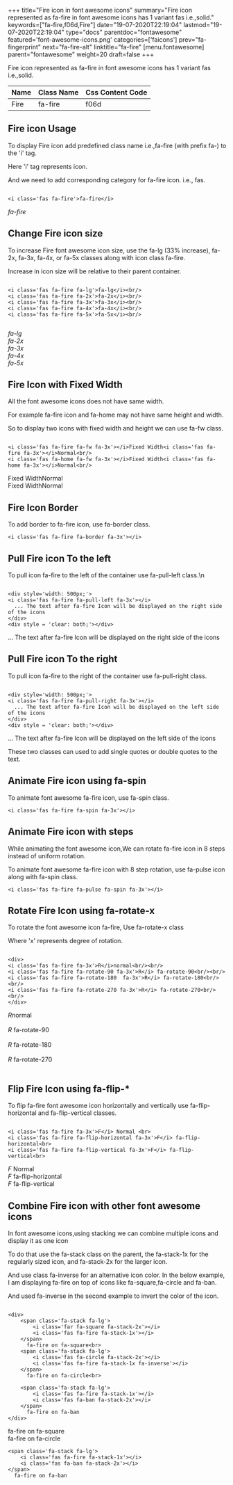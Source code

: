 +++
title="Fire icon in font awesome icons"
summary="Fire icon represented as fa-fire in font awesome icons has 1 variant fas i.e.,solid."
keywords=["fa-fire,f06d,Fire"]
date="19-07-2020T22:19:04"
lastmod="19-07-2020T22:19:04"
type="docs"
parentdoc="fontawesome"
featured='font-awesome-icons.png'
categories=['faicons']
prev="fa-fingerprint"
next="fa-fire-alt"
linktitle="fa-fire"
[menu.fontawesome]
parent="fontawesome"
weight=20
draft=false
+++


Fire icon represented as fa-fire in font awesome icons has 1 variant fas i.e.,solid.

<div class='table-responsive'><table class='table'><thead><tr><th>Name</th><th>Class Name</th><th>Css Content Code</th></tr></thead><tbody><tr><td>Fire</td><td>fa-fire</td><td>f06d</td></tr></tbody></table></div>



## Fire icon Usage

To display Fire icon add predefined class name i.e.,fa-fire (with prefix fa-) to the 'i' tag.

Here 'i' tag represents icon.

And we need to add corresponding category for fa-fire icon. i.e., fas.


```

<i class='fas fa-fire'>fa-fire</i>
```

<i class='fas fa-fire'>fa-fire</i>




## Change Fire icon size
To increase Fire font awesome icon size, use the fa-lg (33% increase), fa-2x, fa-3x, fa-4x, or fa-5x classes along with icon class fa-fire.

Increase in icon size will be relative to their parent container. 

```

<i class='fas fa-fire fa-lg'>fa-lg</i><br/>
<i class='fas fa-fire fa-2x'>fa-2x</i><br/>
<i class='fas fa-fire fa-3x'>fa-3x</i><br/>
<i class='fas fa-fire fa-4x'>fa-4x</i><br/>
<i class='fas fa-fire fa-5x'>fa-5x</i><br/>
            
```

<i class='fas fa-fire fa-lg'>fa-lg</i><br/>
<i class='fas fa-fire fa-2x'>fa-2x</i><br/>
<i class='fas fa-fire fa-3x'>fa-3x</i><br/>
<i class='fas fa-fire fa-4x'>fa-4x</i><br/>
<i class='fas fa-fire fa-5x'>fa-5x</i><br/>
            



## Fire Icon with Fixed Width 

All the font awesome icons does not have same width.

For example fa-fire icon and fa-home may not have same height and width.

So to display two icons with fixed width and height we can use fa-fw class.


```

<i class='fas fa-fire fa-fw fa-3x'></i>Fixed Width<i class='fas fa-fire fa-3x'></i>Normal<br/>
<i class='fas fa-home fa-fw fa-3x'></i>Fixed Width<i class='fas fa-home fa-3x'></i>Normal<br/>
```

<i class='fas fa-fire fa-fw fa-3x'></i>Fixed Width<i class='fas fa-fire fa-3x'></i>Normal<br/>
<i class='fas fa-home fa-fw fa-3x'></i>Fixed Width<i class='fas fa-home fa-3x'></i>Normal<br/>



## Fire Icon Border 

To add border to fa-fire icon, use fa-border class.


```
<i class='fas fa-fire fa-border fa-3x'></i>

```
<i class='fas fa-fire fa-border fa-3x'></i>





## Pull Fire icon To the left

To pull icon fa-fire to the left of the container use fa-pull-left class.\n

```

<div style='width: 500px;'>
<i class='fas fa-fire fa-pull-left fa-3x'></i>
  ... The text after fa-fire Icon will be displayed on the right side of the icons
</div>
<div style = 'clear: both;'></div>
```

<div style='width: 500px;'>
<i class='fas fa-fire fa-pull-left fa-3x'></i>
  ... The text after fa-fire Icon will be displayed on the right side of the icons
</div>
<div style = 'clear: both;'></div>




## Pull Fire icon To the right
To pull icon fa-fire to the right of the container use fa-pull-right class.

```

<div style='width: 500px;'>
<i class='fas fa-fire fa-pull-right fa-3x'></i>
  ... The text after fa-fire Icon will be displayed on the left side of the icons
</div>
<div style = 'clear: both;'></div>
```

<div style='width: 500px;'>
<i class='fas fa-fire fa-pull-right fa-3x'></i>
  ... The text after fa-fire Icon will be displayed on the left side of the icons
</div>
<div style = 'clear: both;'></div>

These two classes can used to add single quotes or double quotes to the text.


## Animate Fire icon using fa-spin
To animate font awesome fa-fire icon, use fa-spin class.

```
<i class='fas fa-fire fa-spin fa-3x'></i>
```
<i class='fas fa-fire fa-spin fa-3x'></i>




## Animate Fire icon with steps
While animating the font awesome icon,We can rotate fa-fire icon in 8 steps instead of uniform rotation.

To animate font awesome fa-fire icon with 8 step rotation, use fa-pulse icon along with fa-spin class.


```
<i class='fas fa-fire fa-pulse fa-spin fa-3x'></i>

```
<i class='fas fa-fire fa-pulse fa-spin fa-3x'></i>





## Rotate Fire Icon using fa-rotate-x
To rotate the font awesome icon fa-fire, Use fa-rotate-x class

Where 'x' represents degree of rotation.


```

<div>
<i class='fas fa-fire fa-3x'>R</i>normal<br/><br/>
<i class='fas fa-fire fa-rotate-90 fa-3x'>R</i> fa-rotate-90<br/><br/> 
<i class='fas fa-fire fa-rotate-180  fa-3x'>R</i> fa-rotate-180<br/><br/> 
<i class='fas fa-fire fa-rotate-270 fa-3x'>R</i> fa-rotate-270<br/><br/>
</div>
```

<div>
<i class='fas fa-fire fa-3x'>R</i>normal<br/><br/>
<i class='fas fa-fire fa-rotate-90 fa-3x'>R</i> fa-rotate-90<br/><br/> 
<i class='fas fa-fire fa-rotate-180  fa-3x'>R</i> fa-rotate-180<br/><br/> 
<i class='fas fa-fire fa-rotate-270 fa-3x'>R</i> fa-rotate-270<br/><br/>
</div>




## Flip Fire Icon using fa-flip-*
To flip fa-fire font awesome icon horizontally and vertically use fa-flip-horizontal and fa-flip-vertical classes. 

```

<i class='fas fa-fire fa-3x'>F</i> Normal <br>
<i class='fas fa-fire fa-flip-horizontal fa-3x'>F</i> fa-flip-horizontal<br>
<i class='fas fa-fire fa-flip-vertical fa-3x'>F</i> fa-flip-vertical<br>
```

<i class='fas fa-fire fa-3x'>F</i> Normal <br>
<i class='fas fa-fire fa-flip-horizontal fa-3x'>F</i> fa-flip-horizontal<br>
<i class='fas fa-fire fa-flip-vertical fa-3x'>F</i> fa-flip-vertical<br>




## Combine Fire icon with other font awesome icons
In font awesome icons,using stacking we can combine multiple icons and display it as one icon 

To do that use the fa-stack class on the parent, the fa-stack-1x for the regularly sized icon, and fa-stack-2x for the larger icon.

And use class fa-inverse for an alternative icon color. 
In the below example, I am displaying fa-fire on top of icons like fa-square,fa-circle and fa-ban.

And used fa-inverse in the second example to invert the color of the icon.

```

<div>
    <span class='fa-stack fa-lg'>
        <i class='far fa-square fa-stack-2x'></i>
        <i class='fas fa-fire fa-stack-1x'></i>
    </span>
      fa-fire on fa-square<br>
    <span class='fa-stack fa-lg'>
        <i class='fas fa-circle fa-stack-2x'></i>
        <i class='fas fa-fire fa-stack-1x fa-inverse'></i>
    </span>
      fa-fire on fa-circle<br>

    <span class='fa-stack fa-lg'>
        <i class='fas fa-fire fa-stack-1x'></i>
        <i class='fas fa-ban fa-stack-2x'></i>
    </span>
      fa-fire on fa-ban
</div>
```

<div>
    <span class='fa-stack fa-lg'>
        <i class='far fa-square fa-stack-2x'></i>
        <i class='fas fa-fire fa-stack-1x'></i>
    </span>
      fa-fire on fa-square<br>
    <span class='fa-stack fa-lg'>
        <i class='fas fa-circle fa-stack-2x'></i>
        <i class='fas fa-fire fa-stack-1x fa-inverse'></i>
    </span>
      fa-fire on fa-circle<br>

    <span class='fa-stack fa-lg'>
        <i class='fas fa-fire fa-stack-1x'></i>
        <i class='fas fa-ban fa-stack-2x'></i>
    </span>
      fa-fire on fa-ban
</div>






